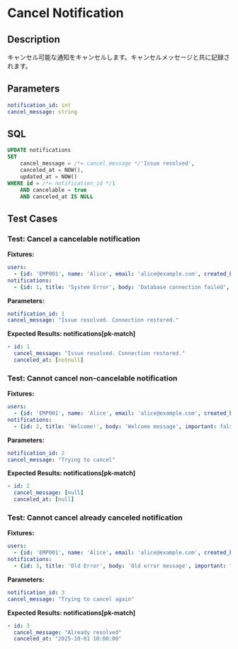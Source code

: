 # Cancel Notification

## Description

キャンセル可能な通知をキャンセルします。キャンセルメッセージと共に記録されます。

## Parameters

```yaml
notification_id: int
cancel_message: string
```

## SQL

```sql
UPDATE notifications
SET 
    cancel_message = /*= cancel_message */'Issue resolved',
    canceled_at = NOW(),
    updated_at = NOW()
WHERE id = /*= notification_id */1
    AND cancelable = true
    AND canceled_at IS NULL
```

## Test Cases

### Test: Cancel a cancelable notification

**Fixtures:**
```yaml
users:
  - {id: 'EMP001', name: 'Alice', email: 'alice@example.com', created_by: 'system', updated_by: 'system'}
notifications:
  - {id: 1, title: 'System Error', body: 'Database connection failed', important: true, cancelable: true, created_by: 'system', updated_by: 'system'}
```

**Parameters:**
```yaml
notification_id: 1
cancel_message: "Issue resolved. Connection restored."
```

**Expected Results: notifications[pk-match]**
```yaml
- id: 1
  cancel_message: "Issue resolved. Connection restored."
  canceled_at: [notnull]
```

### Test: Cannot cancel non-cancelable notification

**Fixtures:**
```yaml
users:
  - {id: 'EMP001', name: 'Alice', email: 'alice@example.com', created_by: 'system', updated_by: 'system'}
notifications:
  - {id: 2, title: 'Welcome!', body: 'Welcome message', important: false, cancelable: false, created_by: 'system', updated_by: 'system'}
```

**Parameters:**
```yaml
notification_id: 2
cancel_message: "Trying to cancel"
```

**Expected Results: notifications[pk-match]**
```yaml
- id: 2
  cancel_message: [null]
  canceled_at: [null]
```

### Test: Cannot cancel already canceled notification

**Fixtures:**
```yaml
users:
  - {id: 'EMP001', name: 'Alice', email: 'alice@example.com', created_by: 'system', updated_by: 'system'}
notifications:
  - {id: 3, title: 'Old Error', body: 'Old error message', important: true, cancelable: true, cancel_message: 'Already resolved', canceled_at: '2025-10-01 10:00:00', created_by: 'system', updated_by: 'admin'}
```

**Parameters:**
```yaml
notification_id: 3
cancel_message: "Trying to cancel again"
```

**Expected Results: notifications[pk-match]**
```yaml
- id: 3
  cancel_message: "Already resolved"
  canceled_at: "2025-10-01 10:00:00"
```

